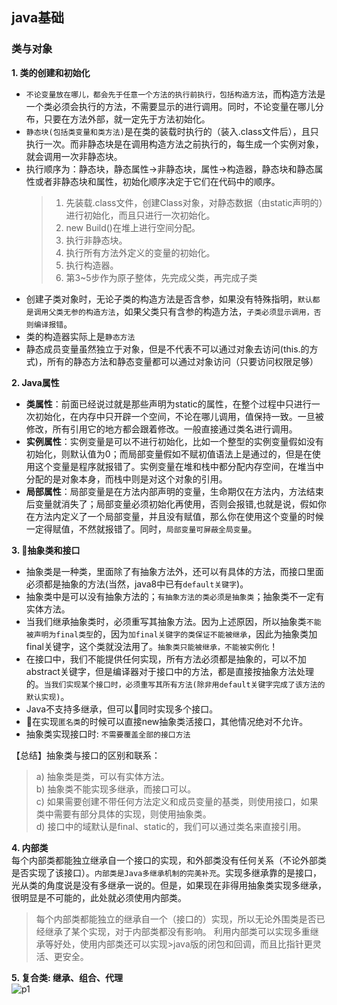 ## java基础
### 类与对象
**1. 类的创建和初始化**  
* `不论变量放在哪儿，都会先于任意一个方法的执行前执行，包括构造方法`，而构造方法是一个类必须会执行的方法，不需要显示的进行调用。同时，不论变量在哪儿分布，只要在方法外部，就一定先于方法初始化。
* `静态块(包括类变量和类方法)`是在类的装载时执行的（装入.class文件后），且只执行一次。而非静态块是在调用构造方法之前执行的，每生成一个实例对象，就会调用一次非静态块。
* 执行顺序为：静态块，静态属性->非静态块，属性->构造器，静态块和静态属性或者非静态块和属性，初始化顺序决定于它们在代码中的顺序。  
    > 1. 先装载.class文件，创建Class对象，对静态数据（由static声明的）进行初始化，而且只进行一次初始化。  
    > 2. new Build()在堆上进行空间分配。  
    > 3. 执行非静态块。
    > 4. 执行所有方法外定义的变量的初始化。
    > 5. 执行构造器。
    > 6. 第3~5步作为原子整体，先完成父类，再完成子类  
* 创建子类对象时，无论子类的构造方法是否含参，如果没有特殊指明，`默认都是调用父类无参的构造方法`，如果父类只有含参的构造方法，`子类必须显示调用，否则编译报错`。 
* 类的构造器实际上是`静态方法`  
* 静态成员变量虽然独立于对象，但是不代表不可以通过对象去访问(this.的方式)，所有的静态方法和静态变量都可以通过对象访问（只要访问权限足够）

**2. Java属性**  
* **类属性**：前面已经说过就是那些声明为static的属性，在整个过程中只进行一次初始化，在内存中只开辟一个空间，不论在哪儿调用，值保持一致。一旦被修改，所有引用它的地方都会跟着修改。一般直接通过类名进行调用。
* **实例属性**：实例变量是可以不进行初始化，比如一个整型的实例变量假如没有初始化，则默认值为0；而局部变量假如不赋初值语法上是通过的，但是在使用这个变量是程序就报错了。实例变量在堆和栈中都分配内存空间，在堆当中分配的是对象本身，而栈中则是对这个对象的引用。
* **局部属性**：局部变量是在方法内部声明的变量，生命期仅在方法内，方法结束后变量就消失了；局部变量必须初始化再使用，否则会报错,也就是说，假如你在方法内定义了一个局部变量，并且没有赋值，那么你在使用这个变量的时候一定得赋值，不然就报错了。同时，`局部变量可屏蔽全局变量`。

**3. 抽象类和接口**  
* 抽象类是一种类，里面除了有抽象方法外，还可以有具体的方法，而接口里面必须都是抽象的方法(当然，java8中已有`default关键字`)。
* 抽象类中是可以没有抽象方法的；`有抽象方法的类必须是抽象类`；抽象类不一定有实体方法。
* 当我们继承抽象类时，必须重写其抽象方法。因为上述原因，所以抽象类`不能被声明为final类型`的，因为`加final关键字的类保证不能被继承`，因此为抽象类加final关键字，这个类就没法用了。`抽象类只能被继承，不能被实例化`！
* 在接口中，我们不能提供任何实现，所有方法必须都是抽象的，可以不加abstract关键字，但是编译器对于接口中的方法，都是直接按抽象方法处理的。`当我们实现某个接口时，必须重写其所有方法(除非用default关键字完成了该方法的默认实现)`。
* Java不支持多继承，但可以同时实现多个接口。  
* 在实现`匿名类`的时候可以直接new抽象类活接口，其他情况绝对不允许。
* 抽象类实现接口时: `不需要覆盖全部的接口方法`

【总结】抽象类与接口的区别和联系：  
> a)  抽象类是类，可以有实体方法。  
> b)  抽象类不能实现多继承，而接口可以。  
> c)  如果需要创建不带任何方法定义和成员变量的基类，则使用接口，如果类中需要有部分具体的实现，则使用抽象类。  
> d) 接口中的域默认是final、static的，我们可以通过类名来直接引用。  

**4. 内部类**  
 每个内部类都能独立继承自一个接口的实现，和外部类没有任何关系（不论外部类是否实现了该接口）。`内部类是Java多继承机制的完美补充`。实现多继承靠的是接口，光从类的角度说是没有多继承一说的。但是，如果现在非得用抽象类实现多继承，很明显是不可能的，此处就必须使用内部类。  
> 每个内部类都能独立的继承自一个（接口的）实现，所以无论外围类是否已经继承了某个实现，对于内部类都没有影响。
>利用内部类可以实现多重继承等好处，使用内部类还可以实现>java版的闭包和回调，而且比指针更灵活、更安全。

**5. 复合类: 继承、组合、代理**  
![p1](./pictvures/组合|继承|代理.jpeg)

